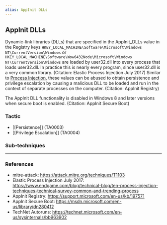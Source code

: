```yaml
---
alias: AppInit DLLs
---
```


## AppInit DLLs

Dynamic-link libraries (DLLs) that are specified in the AppInit_DLLs value in the Registry keys <code>HKEY_LOCAL_MACHINE\Software\Microsoft\Windows NT\CurrentVersion\Windows</code> or <code>HKEY_LOCAL_MACHINE\Software\Wow6432Node\Microsoft\Windows NT\CurrentVersion\Windows</code> are loaded by user32.dll into every process that loads user32.dll. In practice this is nearly every program, since user32.dll is a very common library. (Citation: Elastic Process Injection July 2017) Similar to [Process Injection](https://attack.mitre.org/techniques/T1055), these values can be abused to obtain persistence and privilege escalation by causing a malicious DLL to be loaded and run in the context of separate processes on the computer. (Citation: AppInit Registry)

The AppInit DLL functionality is disabled in Windows 8 and later versions when secure boot is enabled. (Citation: AppInit Secure Boot)


### Tactic

- [[Persistence]] (TA0003)
- [[Privilege Escalation]] (TA0004)

### Sub-techniques


---
### References

- mitre-attack: https://attack.mitre.org/techniques/T1103
- Elastic Process Injection July 2017: https://www.endgame.com/blog/technical-blog/ten-process-injection-techniques-technical-survey-common-and-trending-process
- AppInit Registry: https://support.microsoft.com/en-us/kb/197571
- AppInit Secure Boot: https://msdn.microsoft.com/en-us/library/dn280412
- TechNet Autoruns: https://technet.microsoft.com/en-us/sysinternals/bb963902

